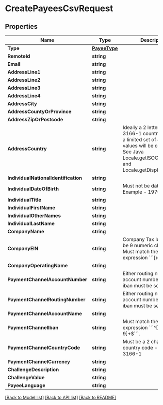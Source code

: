 # CreatePayeesCsvRequest

## Properties

Name | Type | Description | Notes
------------ | ------------- | ------------- | -------------
**Type** | [**PayeeType**](PayeeType.md) |  | 
**RemoteId** | **string** |  | 
**Email** | **string** |  | 
**AddressLine1** | **string** |  | 
**AddressLine2** | **string** |  | [optional] 
**AddressLine3** | **string** |  | [optional] 
**AddressLine4** | **string** |  | [optional] 
**AddressCity** | **string** |  | 
**AddressCountyOrProvince** | **string** |  | [optional] 
**AddressZipOrPostcode** | **string** |  | 
**AddressCountry** | **string** | Ideally a 2 letter ISO 3166-1 country code.  But a limited set of additional values will be corrected.  See Java Locale.getISOCountries() and Locale.getDisplayCountry() | 
**IndividualNationalIdentification** | **string** |  | [optional] 
**IndividualDateOfBirth** | **string** | Must not be date in future. Example - 1970-05-20 | [optional] 
**IndividualTitle** | **string** |  | [optional] 
**IndividualFirstName** | **string** |  | [optional] 
**IndividualOtherNames** | **string** |  | [optional] 
**IndividualLastName** | **string** |  | [optional] 
**CompanyName** | **string** |  | [optional] 
**CompanyEIN** | **string** | Company Tax Id (EIN) must be 9 numeric characters. Must match the regular expression &#x60;&#x60;&#x60;[\\d]{9}&#x60;&#x60;&#x60;. | [optional] 
**CompanyOperatingName** | **string** |  | [optional] 
**PaymentChannelAccountNumber** | **string** | Either routing number and account number or only iban must be set | [optional] 
**PaymentChannelRoutingNumber** | **string** | Either routing number and account number or only iban must be set | [optional] 
**PaymentChannelAccountName** | **string** |  | [optional] 
**PaymentChannelIban** | **string** | Must match the regular expression &#x60;&#x60;&#x60;^[A-Za-z0-9]+$&#x60;&#x60;&#x60;. | [optional] 
**PaymentChannelCountryCode** | **string** | Must be a 2 character country code - per ISO 3166-1 | [optional] 
**PaymentChannelCurrency** | **string** |  | [optional] 
**ChallengeDescription** | **string** |  | [optional] 
**ChallengeValue** | **string** |  | [optional] 
**PayeeLanguage** | **string** |  | [optional] 

[[Back to Model list]](../README.md#documentation-for-models) [[Back to API list]](../README.md#documentation-for-api-endpoints) [[Back to README]](../README.md)



